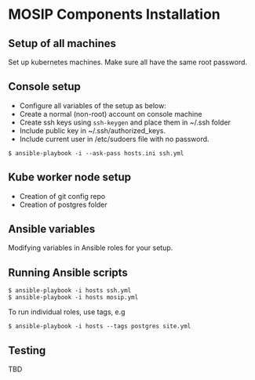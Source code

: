 # MOSIP Components Installation 
## Setup of all machines  
Set up kubernetes machines. Make sure all have the same root password. 

## Console setup 
* Configure all variables of the setup as below:
* Create a normal (non-root) account on console machine
* Create ssh keys using `ssh-keygen` and place them in ~/.ssh folder
* Include public key in ~/.ssh/authorized_keys.  
* Include current user in /etc/sudoers file with no password. 
```
$ ansible-playbook -i --ask-pass hosts.ini ssh.yml 
```
  
## Kube worker node setup
* Creation of git config repo
* Creation of postgres folder

## Ansible variables
Modifying variables in Ansible roles for your  setup.

## Running Ansible scripts
```
$ ansible-playbook -i hosts ssh.yml
$ ansible-playbook -i hosts mosip.yml 
```
To run individual roles, use tags, e.g
```
$ ansible-playbook -i hosts --tags postgres site.yml
```
## Testing 
TBD

